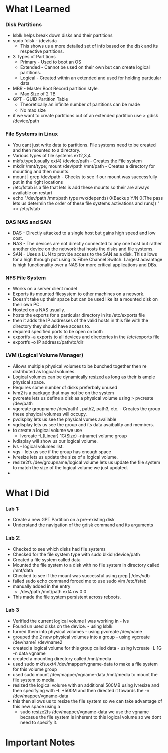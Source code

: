 # What I Learned

### Disk Partitions
- lsblk helps break down disks and their partitions 
- sudo fdisk - /dev/sda
	- This shows us a more detailed set of info based on the disk and its respective partitions.
-  3 Types of Partitions
	- Primary - Used to boot an OS
	- Extended - Cannot be used on their own but can create logical partitions.
	- Logical - Created within an extended and used for holding particular data
- MBR - Master Boot Record partition style.
	- Max Size of 2 TB
- GPT - GUID Partition Table
	- Theoretically an infinite number of partitions can be made
	- No max size
- if we want to create partitions out of an extended partition use > gdisk /device/path

### File Systems in Linux
- You cant just write data to partitions. File systems need to be created and then mounted to a directory.
- Various types of file systems ext2,3,4 
- mkfs.type(usually ext4) /device/path - Creates the File system
- mkdir /mnt/type; mount /dev/path /mnt/path - Creates a directory for mounting and then mounts.
- mount | grep /dev/path - Checks to see if our mount was successfully put in the right locations
- /etc/fstab is a file that lets is add these mounts so their are always available on restart
- echo "/dev/path /mnt/path type rwx(depends) 0(Backup Y/N 0(The pass lets us determin the order of these file systems activations and runs)) " >> /etc/fstab

### DAS NAS and SAN
- DAS - Directly attacked to a single host but gains high speed and low cost.
- NAS - The devices are not directly connected to any one host but rather another device on the network that hosts the disks and file systems. 
- SAN - Uses a LUN to provide access to the SAN as a disk. This allows for a high through put using its Fibre Channel Switch. Largest advantage is high functionality over a NAS for more critical applications and DBs.

### NFS File System
- Works on a server client model 
- Exports its mounted filesystem to other machines on a network.
- Doesn't take up their space but can be used like its a mounted disk on their own PC.
- Hosted on a NAS usually.
- hosts the exports for a particular directory in its /etc/exports file
- then it adds the IP addresses of the valid hosts in this file with the directory they should have access to.
- required specified ports to be open on both 
- exportfs -a exports to all devices and directories in the /etc/exports file
- exportfs -o IP address:/path/to/dir

### LVM (Logical Volume Manager)
- Allows multiple physical volumes to be bunched together then re distributed as logical volumes.
- Logical volumes can be dynamically resized as long as their is ample physical space.
- Requires some number of disks preferbaly unused
- lvm2 is a package that may not be on the system
- pvcreate lets us define a disk as a physical volume using > pvcreate  /dev/path
- vgcreate groupname /dev/path1 , path2, path3, etc. - Creates the group these phsyical volumes will occupy.
- pvdisplay lets us see the physical vumes available
- vgdisplay lets us see the group and its data avaibality and members.
- to create a logical volume we use
	- lvcreate -L(Linear) 1G(Size) -n(name) volume group
- lvdisplay will show us our logical volume.
- lvs - logical volumes list.
- vgs - lets us see if the group has enough space
- lvresize lets us update the size of a logical volume.
- resize2fs /dev/groupname/logical volume lets us update the file system to match the size of the logical volume we just updated.
- 




# What I Did

### Lab 1:

- Create a new GPT Partition on a pre-existing  disk
- Understand the navigation of the gdisk command and its arguments 

### Lab 2: 

- Checked to see which disks had file systems
- Checked for the file system type with sudo blkid /device/path
- Created a file system called data
- Mounted the file system to a disk with no file system in directory called /mnt/data
- Checked to see if the mount was successful using grep | /dev/vdb
- failed sudo echo command forced me to use sudo vim /etc/fstab
- manually added in the entry 
	- /dev/path /mnt/path ext4 rw 0 0 
- This made the file system persistent across reboots.
  
### Lab 3
- Verified the current logical volume I was working in - lvs
- Found un used disks on the device. - using lsblk
- turned them into physical volumes - using pvcreate /dev/name
- grouped the 2 new physical volumes into a group - using vgcreate /dev/name1 /dev/name2
- created a logical volume for this group called data - using lvcreate -L 1G -n data vgname
- created a mounting directory called /mnt/media
- used sudo mkfs.ext4 /dev/mapper/vgname-data to make a file system for this volume group
- used sudo mount /dev/mapper/vgname-data /mnt/media to mount the file system to media.
- resized the logical volume with an additional 500MB using lvresize and then specifying with -L +500M and then directed it towards the -n /dev/mapper/vgname-data 
- this then allows us to resize the file system so we can take advantage of this new space using a 
	- sudo resize2fs /dev/mapper/vgname-data we use the vgname becasue the file system is inherent to this logical volume so we dont need to specify it.
# Important Notes